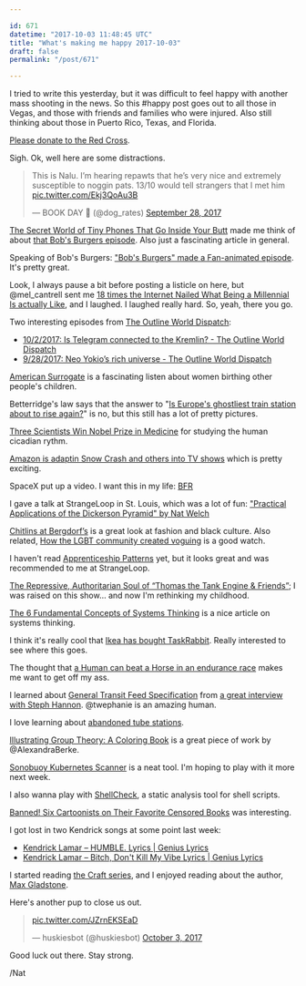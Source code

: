 ```yaml
---

id: 671
datetime: "2017-10-03 11:48:45 UTC"
title: "What's making me happy 2017-10-03"
draft: false
permalink: "/post/671"

---
```


I tried to write this yesterday, but it was difficult to feel happy with another mass shooting in the news. So this #happy post goes out to all those in Vegas, and those with friends and families who were injured. Also still thinking about those in Puerto Rico, Texas, and Florida.

[Please donate to the Red Cross](https://www.redcross.org/donate/donation).

Sigh. Ok, well here are some distractions.

<blockquote class="twitter-tweet" data-lang="en"><p lang="en" dir="ltr">This is Nalu. I’m hearing repawts that he’s very nice and extremely susceptible to noggin pats. 13/10 would tell strangers that I met him <a href="https://t.co/Ekj3QoAu3B">pic.twitter.com/Ekj3QoAu3B</a></p>&mdash; BOOK DAY 🐶 (@dog_rates) <a href="https://twitter.com/dog_rates/status/913436080363499520?ref_src=twsrc%!E(MISSING)tfw">September 28, 2017</a></blockquote>
<script async src="//platform.twitter.com/widgets.js" charset="utf-8"></script>

[The Secret World of Tiny Phones That Go Inside Your Butt](https://www.vice.com/en_us/article/zngpz4/prison-phones-that-go-up-your-bum) made me think of about [that Bob's Burgers episode](https://www.youtube.com/watch?v=hng5GGLgFAg). Also just a fascinating article in general.

Speaking of Bob's Burgers: ["Bob's Burgers" made a Fan-animated episode](https://www.buzzfeed.com/alivelez/bobs-burgers-fan-art-for-the-win?ref=bffbmain#.hs7YaplB5). It's pretty great.


Look, I always pause a bit before posting a listicle on here, but @mel_cantrell sent me [18 times the Internet Nailed What Being a Millennial Is actually Like](https://www.buzzfeed.com/katangus/im-never-going-to-retire#.wkkmzzRJ2), and I laughed. I laughed really hard. So, yeah, there you go.

Two interesting episodes from [The Outline World Dispatch](https://theoutline.com/post/1359/the-outline-world-dispatch):

 - [10/2/2017: Is Telegram connected to the Kremlin? - The Outline World Dispatch](http://pca.st/cth6)
 - [9/28/2017: Neo Yokio’s rich universe - The Outline World Dispatch](http://pca.st/TGbP)

[American Surrogate](http://www.npr.org/2017/09/06/548819214/rough-translation-american-surrogates) is a fascinating listen about women birthing other people's children.

Betterridge's law says that the answer to "[Is Europe's ghostliest train station about to rise again?](http://www.bbc.com/news/magazine-41445860)" is no, but this still has a lot of pretty pictures.

[Three Scientists Win Nobel Prize in Medicine](https://nyti.ms/2fJw8tL) for studying the human cicadian rythm.

[Amazon is adaptin Snow Crash and others into TV shows](http://variety.com/2017/tv/news/amazon-studios-lazarus-snow-crash-ringworld-1202576048/) which is pretty exciting.

SpaceX put up a video. I want this in my life: [BFR](https://www.youtube.com/watch?v=zqE-ultsWt0&feature=youtu.be)

I gave a talk at StrangeLoop in St. Louis, which was a lot of fun: ["Practical Applications of the Dickerson Pyramid" by Nat Welch](https://www.youtube.com/watch?v=xWAfTAu0Mww&feature=youtu.be)

[Chitlins at Bergdorf’s](https://gimletmedia.com/episode/chitlins-at-bergdorfs/) is a great look at fashion and black culture. Also related, [How the LGBT community created voguing](https://www.youtube.com/watch?v=XJ6fqQX_e9U&feature=youtu.be) is a good watch.

I haven't read [Apprenticeship Patterns](http://chimera.labs.oreilly.com/books/1234000001813/index.html) yet, but it looks great and was recommended to me at StrangeLoop.

[The Repressive, Authoritarian Soul of “Thomas the Tank Engine & Friends”](https://www.newyorker.com/culture/rabbit-holes/the-repressive-authoritarian-soul-of-thomas-the-tank-engine-and-friends); I was raised on this show... and now I'm rethinking my childhood.

[The 6 Fundamental Concepts of Systems Thinking](https://medium.com/disruptive-design/tools-for-systems-thinkers-the-6-fundamental-concepts-of-systems-thinking-379cdac3dc6a?source=ifttt--------------2) is a nice article on systems thinking.

I think it's really cool that [Ikea has bought TaskRabbit](https://www.recode.net/2017/9/28/16377528/ikea-acquisition-taskrabbit-shopping-home-contract-labor). Really interested to see where this goes.

The thought that [a Human can beat a Horse in an endurance race](http://www.npr.org/sections/health-shots/2015/10/20/450068114/heres-how-you-can-outrun-a-horse) makes me want to get off my ass.

I learned about [General Transit Feed Specification](https://en.wikipedia.org/wiki/General_Transit_Feed_Specification) from [a great interview with Steph Hannon](https://venturebeat.com/2017/09/25/thriving-in-chaos-podcast/). @twephanie is an amazing human.

I love learning about [abandoned tube stations](https://www.youtube.com/watch?v=zOLQ3GqfNrQ&feature=youtu.be).

[Illustrating Group Theory: A Coloring Book](http://www.coloring-book.co/) is a great piece of work by @AlexandraBerke.

[Sonobuoy Kubernetes Scanner](https://blog.heptio.com/introducing-heptio-sonobuoy-scanner-a-web-based-tool-to-ensure-your-kubernetes-cluster-is-properly-9a0bb2c340b8?source=ifttt--------------2) is a neat tool. I'm hoping to play with it more next week.

I also wanna play with [ShellCheck](https://github.com/koalaman/shellcheck), a static analysis tool for shell scripts.

[Banned! Six Cartoonists on Their Favorite Censored Books](https://thenib.com/cartoonists-on-banned-books-week) was interesting.

I got lost in two Kendrick songs at some point last week:

 - [Kendrick Lamar – HUMBLE. Lyrics | Genius Lyrics](https://genius.com/Kendrick-lamar-humble-lyrics)
 - [Kendrick Lamar – Bitch, Don't Kill My Vibe Lyrics | Genius Lyrics](https://genius.com/Kendrick-lamar-bitch-dont-kill-my-vibe-lyrics)

I started reading [the Craft series](https://www.goodreads.com/series/91029-craft-sequence), and I enjoyed reading about the author, [Max Gladstone](https://whatever.scalzi.com/2013/10/31/the-big-idea-max-gladstone/).

Here's another pup to close us out.

<blockquote class="twitter-tweet" data-lang="en"><p lang="und" dir="ltr"><a href="https://t.co/JZrnEKSEaD">pic.twitter.com/JZrnEKSEaD</a></p>&mdash; huskiesbot (@huskiesbot) <a href="https://twitter.com/huskiesbot/status/915178449790173184?ref_src=twsrc%!E(MISSING)tfw">October 3, 2017</a></blockquote>
<script async src="//platform.twitter.com/widgets.js" charset="utf-8"></script>

Good luck out there. Stay strong.

/Nat

